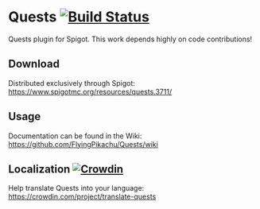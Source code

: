 # Quests [![Build Status](http://ci.ac3-servers.eu/buildStatus/icon?job=Quests)](http://ci.ac3-servers.eu/job/Quests/)

Quests plugin for Spigot. This work depends highly on code contributions!

## Download

Distributed exclusively through Spigot: https://www.spigotmc.org/resources/quests.3711/

## Usage

Documentation can be found in the Wiki: https://github.com/FlyingPikachu/Quests/wiki

## Localization [![Crowdin](https://d322cqt584bo4o.cloudfront.net/translate-quests/localized.svg)](https://crowdin.com/project/translate-quests)

Help translate Quests into your language: https://crowdin.com/project/translate-quests
